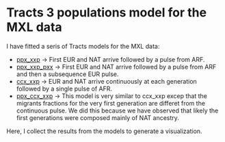 # Tracts 3 populations model for the MXL data

I have fitted a seris of Tracts models for the MXL data:
- [ppx_xxp](../210531-TRACTS-ppx_xxp) -> First EUR and NAT arrive followed by a pulse from ARF.
- [ppx_xxp_pxx](../210616-TRACTS-ppx_xxp_pxx) -> First EUR and NAT arrive followed by a pulse from ARF and then a subsequence EUR pulse.
- [ccx_xxp](../210619-TRACTS-ccx_xxp) -> EUR and NAT arrive continuously at each generation followed by a single pulse of AFR.
- [ppx_ccx_xxp](../210619-TRACTS-ccx_xxp/ppx_ccx_xxp) -> This model is very similar to ccx_xxp excep that the migrants fractions for the very first generation are differet from the continuous pulse. We did this because we have observed that likely the first generations were composed mainly of NAT ancestry.

Here, I collect the results from the models to generate a visualization.


